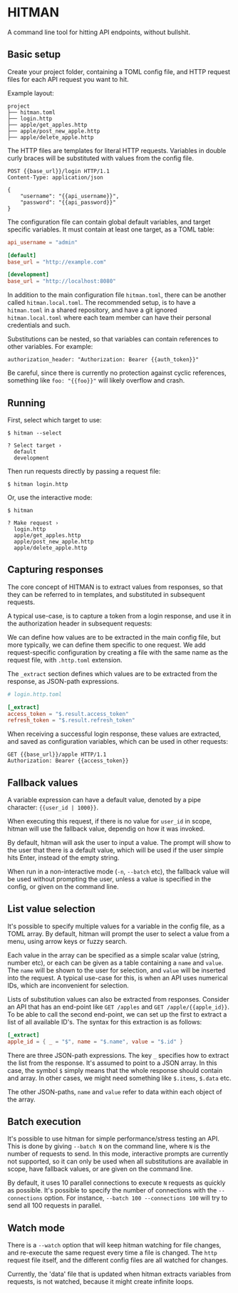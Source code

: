# HITMAN

A command line tool for hitting API endpoints, without bullshit.

## Basic setup

Create your project folder, containing a TOML config file, and HTTP request files
for each API request you want to hit.

Example layout:

```
project
├── hitman.toml
├── login.http
├── apple/get_apples.http
├── apple/post_new_apple.http
├── apple/delete_apple.http
```

The HTTP files are templates for literal HTTP requests. Variables in double
curly braces will be substituted with values from the config file.

```
POST {{base_url}}/login HTTP/1.1
Content-Type: application/json

{
    "username": "{{api_username}}",
    "password": "{{api_password}}"
}
```

The configuration file can contain global default variables, and target
specific variables. It must contain at least one target, as a TOML table:

```toml
api_username = "admin"

[default]
base_url = "http://example.com"

[development]
base_url = "http://localhost:8080"
```

In addition to the main configuration file `hitman.toml`, there can be another
called `hitman.local.toml`. The recommended setup, is to have a `hitman.toml`
in a shared repository, and have a git ignored `hitman.local.toml` where each
team member can have their personal credentials and such.

Substitutions can be nested, so that variables can contain references to other
variables. For example:

```
authorization_header: "Authorization: Bearer {{auth_token}}"
```

Be careful, since there is currently no protection against cyclic references,
something like `foo: "{{foo}}"` will likely overflow and crash.

## Running

First, select which target to use:

```
$ hitman --select

? Select target ›
  default
  development
```

Then run requests directly by passing a request file:

```
$ hitman login.http
```

Or, use the interactive mode:

```
$ hitman

? Make request ›
  login.http
  apple/get_apples.http
  apple/post_new_apple.http
  apple/delete_apple.http
```

## Capturing responses

The core concept of HITMAN is to extract values from responses, so that they
can be referred to in templates, and substituted in subsequent requests.

A typical use-case, is to capture a token from a login response, and use it
in the authorization header in subsequent requests:

We can define how values are to be extracted in the main config file, but more
typically, we can define them specific to one request. We add request-specific
configuration by creating a file with the same name as the request file, with
`.http.toml` extension.

The `_extract` section defines which values are to be extracted from the
response, as JSON-path expressions.

```toml
# login.http.toml

[_extract]
access_token = "$.result.access_token"
refresh_token = "$.result.refresh_token"
```

When receiving a successful login response, these values are extracted, and
saved as configuration variables, which can be used in other requests:

```
GET {{base_url}}/apple HTTP/1.1
Authorization: Bearer {{access_token}}
```

## Fallback values

A variable expression can have a default value, denoted by a pipe character:
`{{user_id | 1000}}`.

When executing this request, if there is no value for `user_id` in scope,
hitman will use the fallback value, dependig on how it was invoked.

By default, hitman will ask the user to input a value. The prompt will show to
the user that there is a default value, which will be used if the user simple
hits Enter, instead of the empty string.

When run in a non-interactive mode (`-n`, `--batch` etc), the fallback value
will be used without prompting the user, unless a value is specified in the
config, or given on the command line.

## List value selection

It's possible to specify multiple values for a variable in the config file, as
a TOML array. By default, hitman will prompt the user to select a value from a
menu, using arrow keys or fuzzy search.

Each value in the array can be specified as a simple scalar value (string,
number etc), or each can be given as a table containing a `name` and `value`.
The `name` will be shown to the user for selection, and `value` will be
inserted into the request. A typical use-case for this, is when an API uses
numerical IDs, which are inconvenient for selection.

Lists of substitution values can also be extracted from responses. Consider an
API that has an end-point like `GET /apples` and `GET /apple/{{apple_id}}`. To
be able to call the second end-point, we can set up the first to extract a list
of all available ID's. The syntax for this extraction is as follows:

```toml
[_extract]
apple_id = { _ = "$", name = "$.name", value = "$.id" }
```

There are three JSON-path expressions. The key `_` specifies how to extract the
list from the response. It's assumed to point to a JSON array. In this case,
the symbol `$` simply means that the whole response should contain and array.
In other cases, we might need something like `$.items`, `$.data` etc.

The other JSON-paths, `name` and `value` refer to data within each object of
the array.

## Batch execution

It's possible to use hitman for simple performance/stress testing an API. This
is done by giving `--batch N` on the command line, where `N` is the number of
requests to send. In this mode, interactive prompts are currently not
supported, so it can only be used when all substitutions are available in
scope, have fallback values, or are given on the command line.

By default, it uses 10 parallel connections to execute `N` requests as quickly
as possible. It's possible to specify the number of connections with the
`--connections` option. For instance, `--batch 100 --connections 100` will try
to send all 100 requests in parallel.

## Watch mode

There is a `--watch` option that will keep hitman watching for file changes,
and re-execute the same request every time a file is changed. The `http`
request file itself, and the different config files are all watched for
changes.

Currently, the 'data' file that is updated when hitman extracts variables from
requests, is not watched, because it might create infinite loops.

